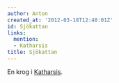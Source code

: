 ```yaml
---
author: Anton
created_at: '2012-03-18T12:48:01Z'
id: Sjökattan
links:
  mention:
  - Katharsis
title: Sjökattan
---
```


En krog i [Katharsis].

  [Katharsis]: Katharsis
